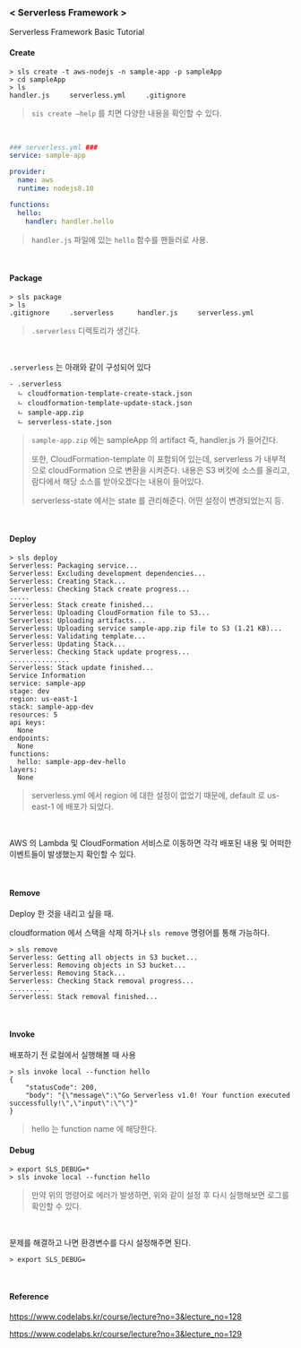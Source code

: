 ### < Serverless Framework >

Serverless Framework Basic Tutorial

#### Create

```
> sls create -t aws-nodejs -n sample-app -p sampleApp
> cd sampleApp
> ls
handler.js     serverless.yml     .gitignore
```

> `sis create —help` 를 치면 다양한 내용을 확인할 수 있다.

<br>

```yaml
### serverless.yml ###
service: sample-app 

provider:
  name: aws
  runtime: nodejs8.10

functions:
  hello:
    handler: handler.hello
```

> `handler.js` 파일에 있는 `hello` 함수를 핸들러로 사용.

<br>

#### Package

```
> sls package
> ls
.gitignore     .serverless      handler.js     serverless.yml
```

> `.serverless` 디렉토리가 생긴다. 

<br>

`.serverless` 는 아래와 같이 구성되어 있다

```
- .serverless
  ㄴ cloudformation-template-create-stack.json 
  ㄴ cloudformation-template-update-stack.json 
  ㄴ sample-app.zip
  ㄴ serverless-state.json
```

> `sample-app.zip` 에는 sampleApp 의 artifact 즉, handler.js 가 들어간다.
>
> 또한, CloudFormation-template 이 포함되어 있는데, serverless 가 내부적으로 cloudFormation 으로 변환을 시켜준다. 내용은 S3 버킷에 소스를 올리고, 람다에서 해당 소스를 받아오겠다는 내용이 들어있다.
>
> serverless-state 에서는 state 를 관리해준다. 어떤 설정이 변경되었는지 등.

<br>

#### Deploy

```
> sls deploy
Serverless: Packaging service...
Serverless: Excluding development dependencies...
Serverless: Creating Stack...
Serverless: Checking Stack create progress...
.....
Serverless: Stack create finished...
Serverless: Uploading CloudFormation file to S3...
Serverless: Uploading artifacts...
Serverless: Uploading service sample-app.zip file to S3 (1.21 KB)...
Serverless: Validating template...
Serverless: Updating Stack...
Serverless: Checking Stack update progress...
...............
Serverless: Stack update finished...
Service Information
service: sample-app
stage: dev
region: us-east-1
stack: sample-app-dev
resources: 5
api keys:
  None
endpoints:
  None
functions:
  hello: sample-app-dev-hello
layers:
  None
```

> serverless.yml 에서 region 에 대한 설정이 없었기 때문에, default 로 us-east-1 에 배포가 되었다. 

<br>

AWS 의 Lambda 및 CloudFormation 서비스로 이동하면 각각 배포된 내용 및 어떠한 이벤트들이 발생했는지 확인할 수 있다.

<br>

#### Remove

Deploy 한 것을 내리고 싶을 때.

cloudformation 에서 스택을 삭제 하거나 `sls remove` 명령어를 통해 가능하다.

```
> sls remove
Serverless: Getting all objects in S3 bucket...
Serverless: Removing objects in S3 bucket...
Serverless: Removing Stack...
Serverless: Checking Stack removal progress...
..........
Serverless: Stack removal finished...
```

<br>

#### Invoke

배포하기 전 로컬에서 실행해볼 때 사용

```
> sls invoke local --function hello
{
    "statusCode": 200,
    "body": "{\"message\":\"Go Serverless v1.0! Your function executed successfully!\",\"input\":\"\"}"
}
```

> hello 는 function name 에 해당한다. 







#### Debug

```
> export SLS_DEBUG=*
> sls invoke local --function hello
```

> 만약 위의 명령어로 에러가 발생하면, 위와 같이 설정 후 다시 실행해보면 로그를 확인할 수 있다. 

<br>

문제를 해결하고 나면 환경변수를 다시 설정해주면 된다.

```
> export SLS_DEBUG=
```



<br>

#### Reference

<https://www.codelabs.kr/course/lecture?no=3&lecture_no=128>

<https://www.codelabs.kr/course/lecture?no=3&lecture_no=129>